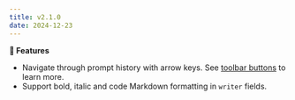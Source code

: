```yaml
---
title: v2.1.0
date: 2024-12-23
---
```


**🚀 Features**

- Navigate through prompt history with arrow keys. See [toolbar buttons](/docs/copilot/usage/toolbar-buttons) to learn more.
- Support bold, italic and code Markdown formatting in `writer` fields.
